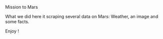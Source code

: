 Mission to Mars 

What we did here it scraping several data on Mars: Weather, an image and some facts.

Enjoy !

 